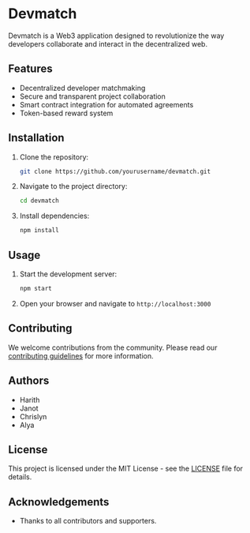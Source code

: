 # Devmatch

Devmatch is a Web3 application designed to revolutionize the way developers collaborate and interact in the decentralized web.

## Features

- Decentralized developer matchmaking
- Secure and transparent project collaboration
- Smart contract integration for automated agreements
- Token-based reward system

## Installation

1. Clone the repository:
    ```sh
    git clone https://github.com/yourusername/devmatch.git
    ```
2. Navigate to the project directory:
    ```sh
    cd devmatch
    ```
3. Install dependencies:
    ```sh
    npm install
    ```

## Usage

1. Start the development server:
    ```sh
    npm start
    ```
2. Open your browser and navigate to `http://localhost:3000`

## Contributing

We welcome contributions from the community. Please read our [contributing guidelines](CONTRIBUTING.md) for more information.

## Authors

- Harith
- Janot
- Chrislyn
- Alya

## License

This project is licensed under the MIT License - see the [LICENSE](LICENSE) file for details.

## Acknowledgements

- Thanks to all contributors and supporters.